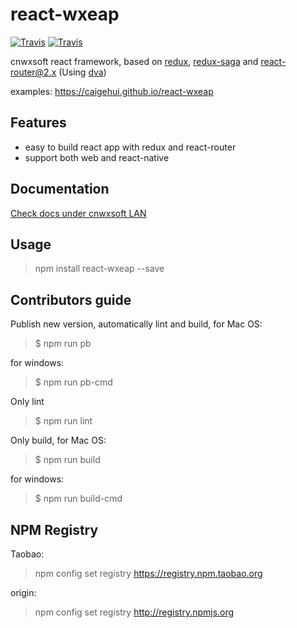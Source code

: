 # react-wxeap 

[![Travis](https://img.shields.io/travis/rust-lang/rust.svg)](https://www.npmjs.com/package/react-wxeap)
[![Travis](https://img.shields.io/npm/v/react-wxeap.svg?style=flat)](https://img.shields.io/npm/v/react-wxeap.svg?style=flat)

cnwxsoft react framework, based on [redux](https://github.com/reactjs/redux), [redux-saga](https://github.com/yelouafi/redux-saga) and [react-router@2.x](https://github.com/ReactTraining/react-router/tree/v2.8.1) (Using [dva](https://github.com/dvajs/dva/))

examples: https://caigehui.github.io/react-wxeap


## Features

* easy to build react app with redux and react-router
* support both web and react-native


## Documentation
[Check docs under cnwxsoft LAN](http://192.168.0.7/reactwxeap)

## Usage

> npm install react-wxeap --save

## Contributors guide

Publish new version, automatically lint and build, for Mac OS: 
>$ npm run pb

for windows:
>$ npm run pb-cmd

Only lint 
>$ npm run lint

Only build, for Mac OS: 
>$ npm run build

for windows:
>$ npm run build-cmd

## NPM Registry
Taobao:
> npm config set registry https://registry.npm.taobao.org 

origin:
> npm config set registry http://registry.npmjs.org